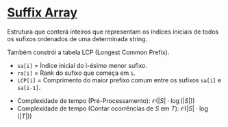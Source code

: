 # [Suffix Array](suffix_array.cpp)

Estrutura que conterá inteiros que representam os índices iniciais de todos os sufixos ordenados de uma determinada string.

Também constrói a tabela LCP (Longest Common Prefix).

- `sa[i]` = Índice inicial do i-ésimo menor sufixo.
- `ra[i]` = Rank do sufixo que começa em `i`.
- `LCP[i]` = Comprimento do maior prefixo comum entre os sufixos `sa[i]` e `sa[i-1]`.

* Complexidade de tempo (Pré-Processamento): $\mathcal{O}(|S| \cdot \log(|S|))$
* Complexidade de tempo (Contar ocorrências de $S$ em $T$): $\mathcal{O}(|S| \cdot \log(|T|))$

